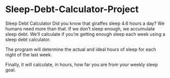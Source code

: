 # Sleep-Debt-Calculator-Project

Sleep Debt Calculator
Did you know that giraffes sleep 4.6 hours a day? We humans need more than that. If we don’t sleep enough, we accumulate sleep debt. We’ll calculate if you’re getting enough sleep each week using a sleep debt calculator.

The program will determine the actual and ideal hours of sleep for each night of the last week.

Finally, it will calculate, in hours, how far you are from your weekly sleep goal.


